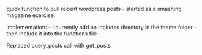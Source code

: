 quick function to pull recent wordpress posts - started as a smashing magazine exercise.

implementation: - I currently add an includes directory in the theme folder - then include it into the functions file 

Replaced query_posts call with get_posts